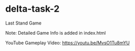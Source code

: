 # delta-task-2
Last Stand Game

Note: Detailed Game Info is added in index.html

YouTube Gameplay Video: https://youtu.be/MvsO1Tu8mYU
